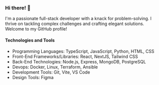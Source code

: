 ### Hi there! 👋

I'm a passionate full-stack developer with a knack for problem-solving. I thrive on tackling complex challenges and crafting elegant solutions. Welcome to my GitHub profile!

#### Technologies and Tools

- Programming Languages: TypeScript, JavaScript, Python, HTML, CSS
- Front-End Frameworks/Libraries: React, NextJS, Tailwind CSS
- Back-End Technologies: Node.js, Express, MongoDB, PostgreSQL
- Devops: Docker, Linux, Terraform, Ansible
- Development Tools: Git, Vite, VS Code
- Design Tools: Figma
